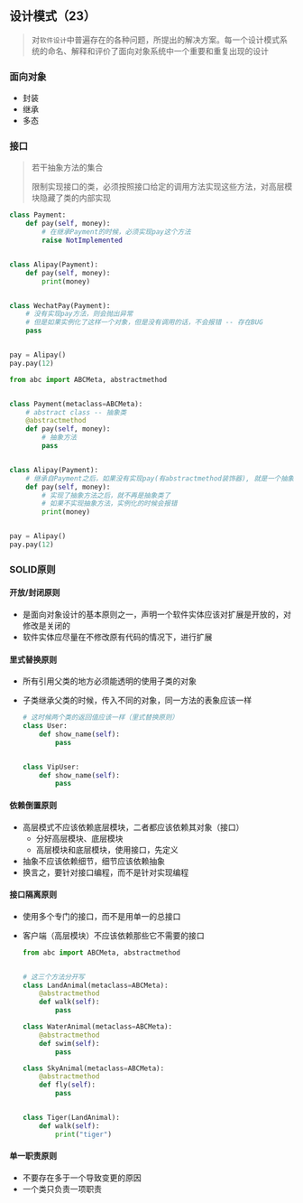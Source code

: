 ## 设计模式（23）

> 对`软件设计`中普遍存在的各种问题，所提出的解决方案。每一个设计模式系统的命名、解释和评价了面向对象系统中一个重要和重复出现的设计

### 面向对象

- 封装
- 继承
- 多态

### 接口

> 若干抽象方法的集合
>
> 限制实现接口的类，必须按照接口给定的调用方法实现这些方法，对高层模块隐藏了类的内部实现

```python
class Payment:
    def pay(self, money):
        # 在继承Payment的时候，必须实现pay这个方法
        raise NotImplemented


class Alipay(Payment):
    def pay(self, money):
        print(money)


class WechatPay(Payment):
    # 没有实现pay方法，则会抛出异常
    # 但是如果实例化了这样一个对象，但是没有调用的话，不会报错 -- 存在BUG
    pass


pay = Alipay()
pay.pay(12)
```

```python
from abc import ABCMeta, abstractmethod


class Payment(metaclass=ABCMeta):
    # abstract class -- 抽象类
    @abstractmethod
    def pay(self, money):
        # 抽象方法
        pass


class Alipay(Payment):
    # 继承自Payment之后，如果没有实现pay(有abstractmethod装饰器), 就是一个抽象类
    def pay(self, money):
        # 实现了抽象方法之后，就不再是抽象类了
        # 如果不实现抽象方法，实例化的时候会报错
        print(money)


pay = Alipay()
pay.pay(12)
```

### SOLID原则

#### 开放/封闭原则

- 是面向对象设计的基本原则之一，声明一个软件实体应该对扩展是开放的，对修改是关闭的
- 软件实体应尽量在不修改原有代码的情况下，进行扩展

#### 里式替换原则

- 所有引用父类的地方必须能透明的使用子类的对象

- 子类继承父类的时候，传入不同的对象，同一方法的表象应该一样

    ```python
    # 这时候两个类的返回值应该一样（里式替换原则）
    class User:
        def show_name(self):
            pass
    
    
    class VipUser:
        def show_name(self):
            pass
    ```

#### 依赖倒置原则

- 高层模式不应该依赖底层模块，二者都应该依赖其对象（接口）
    - 分好高层模块、底层模块
    - 高层模块和底层模块，使用接口，先定义
- 抽象不应该依赖细节，细节应该依赖抽象
- 换言之，要针对接口编程，而不是针对实现编程

#### 接口隔离原则

- 使用多个专门的接口，而不是用单一的总接口

- 客户端（高层模块）不应该依赖那些它不需要的接口

    ```python
    from abc import ABCMeta, abstractmethod
    
    
    # 这三个方法分开写
    class LandAnimal(metaclass=ABCMeta):
        @abstractmethod
        def walk(self):
            pass
    
    class WaterAnimal(metaclass=ABCMeta):
        @abstractmethod
        def swim(self):
            pass
    
    class SkyAnimal(metaclass=ABCMeta):
        @abstractmethod
        def fly(self):
            pass
    
    
    class Tiger(LandAnimal):
        def walk(self):
            print("tiger")
    ```

#### 单一职责原则

- 不要存在多于一个导致变更的原因
- 一个类只负责一项职责